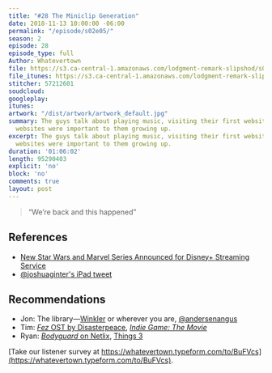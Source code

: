 ```yaml
---
title: "#28 The Miniclip Generation"
date: 2018-11-13 10:00:00 -06:00
permalink: "/episode/s02e05/"
season: 2
episode: 28
episode_type: full
Author: Whatevertown
file: https://s3.ca-central-1.amazonaws.com/lodgment-remark-slipshod/s02e05.mp3
file_itunes: https://s3.ca-central-1.amazonaws.com/lodgment-remark-slipshod/s02e05.m4a
stitcher: 57212601
soudcloud: 
googleplay: 
itunes: 
artwork: "/dist/artwork/artwork_default.jpg"
summary: The guys talk about playing music, visiting their first websites, and what
  websites were important to them growing up.
excerpt: The guys talk about playing music, visiting their first websites, and what
  websites were important to them growing up.
duration: '01:06:02'
length: 95290403
explicit: 'no'
block: 'no'
comments: true
layout: post
---
```


> “We’re back and this happened”

## References
- [New Star Wars and Marvel Series Announced for Disney+ Streaming Service](https://www.thewaltdisneycompany.com/new-star-wars-and-marvel-series-announced-for-disney-streaming-service/)
- [@joshuaginter's iPad tweet](https://twitter.com/joshuaginter/status/1060581709375266816)

## Recommendations
- Jon: The library—[Winkler](https://scrl.mb.libraries.coop) or wherever you are, [@andersenangus](https://twitter.com/andersenangus)
- Tim: [*Fez* OST by Disasterpeace](https://open.spotify.com/album/6QtCv5E76lUVbXfUFZxLuH?si=RQyo6z3hRu2c7sry9o5cUA), *[Indie Game: The Movie](https://www.youtube.com/watch?v=GhaT78i1x2M)*
- Ryan: [*Bodyguard* on Netlix](https://www.youtube.com/watch?v=tLfLU6-9lxY), [Things 3](https://culturedcode.com/things/)


[Take our listener survey at https://whatevertown.typeform.com/to/BuFVcs](https://whatevertown.typeform.com/to/BuFVcs).

